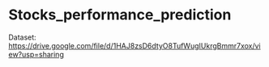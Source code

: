 # Stocks_performance_prediction

Dataset: https://drive.google.com/file/d/1HAJ8zsD6dtyO8TufWugIUkrgBmmr7xox/view?usp=sharing
